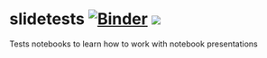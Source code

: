 # slidetests [![Binder](https://mybinder.org/badge_logo.svg)](https://mybinder.org/v2/gh/imaginglectures/slidetests/master) ![](https://github.com/ImagingLectures/slidetests/workflows/build_notebooks/badge.svg)

Tests notebooks to learn how to work with notebook presentations
